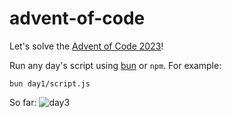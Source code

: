 # advent-of-code
Let's solve the [Advent of Code 2023](https://adventofcode.com/2023)!

Run any day's script using [bun](https://bun.sh) or `npm`. For example:
```
bun day1/script.js
```

So far:
![day3](https://github.com/kayasky/advent-of-code/assets/3538762/3013f737-edfb-4682-a97d-c3849ea6b199)

